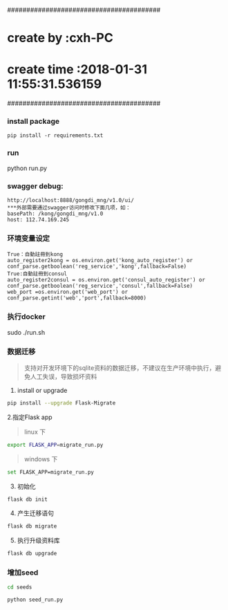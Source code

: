 ########################################
# create by :cxh-PC
# create time :2018-01-31 11:55:31.536159
########################################

### install package
```
pip install -r requirements.txt
```
### run
python run.py

### swagger debug:
```
http://localhost:8888/gongdi_mng/v1.0/ui/
***外部需要通过swagger访问时修改下面几项，如：
basePath: /kong/gongdi_mng/v1.0
host: 112.74.169.245
```

### 环境变量设定
```
True：自動註冊到kong
auto_register2kong = os.environ.get('kong_auto_register') or  conf_parse.getboolean('reg_service','kong',fallback=False)
True:自動註冊到consul
auto_register2consul = os.environ.get('consul_auto_register') or  conf_parse.getboolean('reg_service','consul',fallback=False)
web_port =os.environ.get('web_port') or conf_parse.getint('web','port',fallback=8000)
```

### 执行docker
  sudo ./run.sh


### 数据迁移
> 支持对开发环境下的sqlite资料的数据迁移，不建议在生产环境中执行，避免人工失误，导致损坏资料
1. install or upgrade
```bash
pip install --upgrade Flask-Migrate
```
2.指定Flask app
> linux 下
```bash
export FLASK_APP=migrate_run.py
```
> windows 下
```bash
set FLASK_APP=migrate_run.py
```
3. 初始化
```bash
flask db init
```
4. 产生迁移语句
```bash
flask db migrate
```
5. 执行升级资料库
```bash
flask db upgrade
```
### 增加seed
```bash
cd seeds
```
```python
python seed_run.py
```